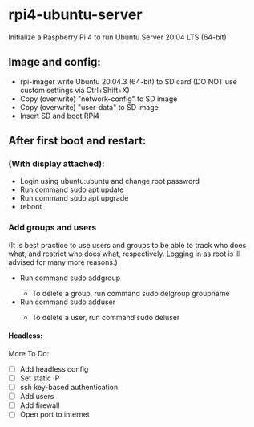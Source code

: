 # rpi4-ubuntu-server
Initialize a Raspberry Pi 4 to run Ubuntu Server 20.04 LTS (64-bit)

## Image and config:
  - rpi-imager write Ubuntu 20.04.3 (64-bit) to SD card (DO NOT use custom settings via Ctrl+Shift+X)
  - Copy (overwrite) "network-config" to SD image
  - Copy (overwrite) "user-data" to SD image
  - Insert SD and boot RPi4

## After first boot and restart:

  ### (With display attached):
  - Login using ubuntu:ubuntu and change root password
  - Run command sudo apt update
  - Run command sudo apt upgrade
  - reboot
 ### Add groups and users
  (It is best practice to use users and groups to be able to track who does what, and restrict who does what, respectively. Logging in as root is ill advised for many more reasons.)
  - Run command sudo addgroup <groupname>
    - To delete a group, run command sudo delgroup groupname
  - Run command sudo adduser <username>
    - To delete a user, run command sudo deluser <username>

  #### Headless:

More To Do:
  - [ ] Add headless config
  - [ ] Set static IP
  - [ ] ssh key-based authentication
  - [ ] Add users
  - [ ] Add firewall
  - [ ] Open port to internet

